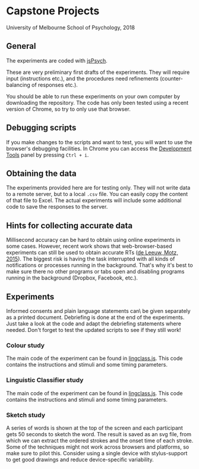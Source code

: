# Capstone Projects 
University of Melbourne School of Psychology, 2018


## General

The experiments are coded with [jsPsych](https://www.jspsych.org/plugins/jspsych-html-keyboard-response/).

These are very preliminary first drafts of the experiments. They will require input (instructions etc.), and the 
procedures need refinements (counter-balancing of responses etc.).

You should be able to run these experiments on your own computer by downloading the repository.
The code has only been tested using a recent version of Chrome, so try to only use that browser.


## Debugging scripts
If you make changes to the scripts and want to test, you will want to use the browser's debugging facilities.
In Chrome you can access the [Development Tools](https://developers.google.com/web/tools/chrome-devtools/) panel by pressing <code>Ctrl + i</code>. 


## Obtaining the data
The experiments provided here are for testing only. They will not write data to a remote server,  but to a local <code>.csv</code> file.
You can easily copy the content of that file to Excel. 
The actual experiments will include some additional code to save the responses to the server.


## Hints for collecting accurate data
Millisecond accuracy can be hard to obtain using online experiments in some cases. However, recent work shows that web-browser-based experiments can still be used to obtain accurate RTs ([de Leeuw, Motz, 2015](https://link.springer.com/article/10.3758/s13428-015-0567-2)). The biggest risk is having the task interrupted with all kinds of notifications or processes running in the background. That's why it's best to make sure there no other programs or tabs open and disabling programs running in the background (Dropbox, Facebook, etc.).



## Experiments
Informed consents and plain language statements can\ be given separately as a printed document. 
Debriefing is done at the end of the experiments. Just take a look at the code and adapt the debriefing statements where needed. Don't forget to test the updated scripts to see if they still work!

### Colour study
The main code of the experiment can be found in [lingclass.js](./js/lingclass.js).
This code contains the instructions and stimuli and some timing parameters.


### Linguistic Classifier study
The main code of the experiment can be found in [lingclass.js](./js/lingclass.js).
This code contains the instructions and stimuli and some timing parameters.


### Sketch study
A series of words is shown at the top of the screen and each participant gets 50 seconds to sketch the word. The result is saved as an svg file, from which we can extract the ordered strokes and the onset time of each stroke. 
Some of the techniques might not work across browsers and platforms, so make sure to pilot this.
Consider using a single device with stylus-support to get good drawings and reduce device-specific  variability.

